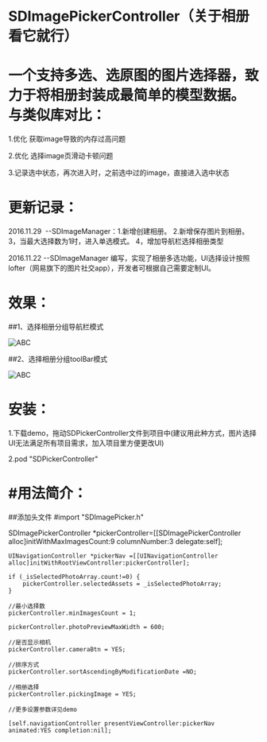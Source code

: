  SDImagePickerController（关于相册看它就行）
====== 
一个支持多选、选原图的图片选择器，致力于将相册封装成最简单的模型数据。
与类似库对比：
=======
1.优化 获取image导致的内存过高问题

2.优化 选择image页滑动卡顿问题

3.记录选中状态，再次进入时，之前选中过的image，直接进入选中状态


###

更新记录：
========
2016.11.29  --SDImageManager：1.新增创建相册。 2.新增保存图片到相册。 3，当最大选择数为1时，进入单选模式。 4，增加导航栏选择相册类型


2016.11.22  --SDImageManager 编写，实现了相册多选功能，UI选择设计按照 lofter（网易旗下的图片社交app），开发者可根据自己需要定制UI。

效果：
===
##1、选择相册分组导航栏模式

![ABC](http://zw.hiqianjin.com/01%281%29.gif) 

##2、选择相册分组toolBar模式

![ABC](http://zw.hiqianjin.com/toolBar.gif) 

安装：
=====
1.下载demo，拖动SDPickerController文件到项目中(建议用此种方式，图片选择UI无法满足所有项目需求，加入项目里方便更改UI)

2.pod "SDPickerController"

#用法简介：
========
##添加头文件 #import "SDImagePicker.h"


SDImagePickerController *pickerController=[[SDImagePickerController alloc]initWithMaxImagesCount:9 columnNumber:3 delegate:self];

    UINavigationController *pickerNav =[[UINavigationController alloc]initWithRootViewController:pickerController];
    
    if (_isSelectedPhotoArray.count!=0) {
        pickerController.selectedAssets = _isSelectedPhotoArray;
    }
    
    //最小选择数
    pickerController.minImagesCount = 1;
    
    pickerController.photoPreviewMaxWidth = 600;
    
    //是否显示相机
    pickerController.cameraBtn = YES;
    
    //排序方式
    pickerController.sortAscendingByModificationDate =NO;
    
    //相册选择
    pickerController.pickingImage = YES;
    
    //更多设置参数详见demo
    
    [self.navigationController presentViewController:pickerNav animated:YES completion:nil];
